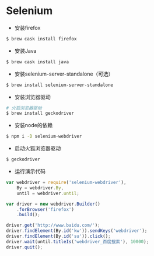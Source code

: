 # Selenium

- 安装firefox

```sh
$ brew cask install firefox
```

- 安装Java

```sh
$ brew cask install java
```

- 安装selenium-server-standalone（可选）

```sh
$ brew install selenium-server-standalone
```

- 安装浏览器驱动

```sh
# 火狐浏览器驱动
$ brew install geckodriver
```

- 安装node的依赖

```sh
$ npm i -D selenium-webdriver
```

- 启动火狐浏览器驱动

```sh
$ geckodriver
```

- 运行演示代码

```javascript
var webdriver = require('selenium-webdriver'),
    By = webdriver.By,
    until = webdriver.until;

var driver = new webdriver.Builder()
    .forBrowser('firefox')
    .build();

driver.get('http://www.baidu.com/');
driver.findElement(By.id('kw')).sendKeys('webdriver');
driver.findElement(By.id('su')).click();
driver.wait(until.titleIs('webdriver_百度搜索'), 10000);
driver.quit();
```